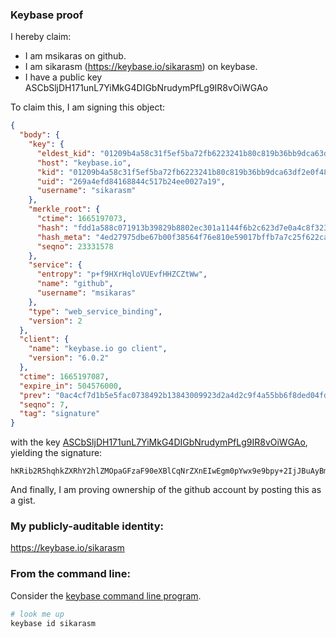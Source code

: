 ### Keybase proof

I hereby claim:

  * I am msikaras on github.
  * I am sikarasm (https://keybase.io/sikarasm) on keybase.
  * I have a public key ASCbSljDH171unL7YiMkG4DIGbNrudymPfLg9IR8vOiWGAo

To claim this, I am signing this object:

```json
{
  "body": {
    "key": {
      "eldest_kid": "01209b4a58c31f5ef5ba72fb6223241b80c819b36bb9dca63df2e0f4847cbce896180a",
      "host": "keybase.io",
      "kid": "01209b4a58c31f5ef5ba72fb6223241b80c819b36bb9dca63df2e0f4847cbce896180a",
      "uid": "269a4efd84168844c517b24ee0027a19",
      "username": "sikarasm"
    },
    "merkle_root": {
      "ctime": 1665197073,
      "hash": "fdd1a588c071913b39829b8802ec301a1144f6b2c623d7e0a4c8f323071b37893b444f13f0b91dbda21482a41c9eac9deacb1daa18cc4616c9d93f2fc0c83a68",
      "hash_meta": "4ed27975dbe67b00f38564f76e810e59017bffb7a7c25f622cae4fff647b0b59",
      "seqno": 23331578
    },
    "service": {
      "entropy": "p+f9HXrHqloVUEvfHHZCZtWw",
      "name": "github",
      "username": "msikaras"
    },
    "type": "web_service_binding",
    "version": 2
  },
  "client": {
    "name": "keybase.io go client",
    "version": "6.0.2"
  },
  "ctime": 1665197087,
  "expire_in": 504576000,
  "prev": "0ac4cf7d1b5e5fac0738492b13843009923d2a4d2c9f4a55bb6f8ded04fd6168",
  "seqno": 7,
  "tag": "signature"
}
```

with the key [ASCbSljDH171unL7YiMkG4DIGbNrudymPfLg9IR8vOiWGAo](https://keybase.io/sikarasm), yielding the signature:

```
hKRib2R5hqhkZXRhY2hlZMOpaGFzaF90eXBlCqNrZXnEIwEgm0pYwx9e9bpy+2IjJBuAyBmza7ncpj3y4PSEfLzolhgKp3BheWxvYWTESpcCB8QgCsTPfRteX6wHOEkrE4QwCZI9Kk0sn0pVu2+N7QT9YWjEIOcfaZq4MixOWHaWCjtglbyEkakWC2HYZJK8JKe96aVzAgHCo3NpZ8RAtid5Fo5994xKzCuCQUiSmwu73t8UnKTdBuUAKawOAAX5f2RdKq3BJimV7iNZjNsT3pVRsnGIN1I4L8h/Tg+FDqhzaWdfdHlwZSCkaGFzaIKkdHlwZQildmFsdWXEIFCo+VnAlkG6RRFITuSxC17VaClUaNoDM6KA9dj48A6wo3RhZ80CAqd2ZXJzaW9uAQ==

```

And finally, I am proving ownership of the github account by posting this as a gist.

### My publicly-auditable identity:

https://keybase.io/sikarasm

### From the command line:

Consider the [keybase command line program](https://keybase.io/download).

```bash
# look me up
keybase id sikarasm
```
